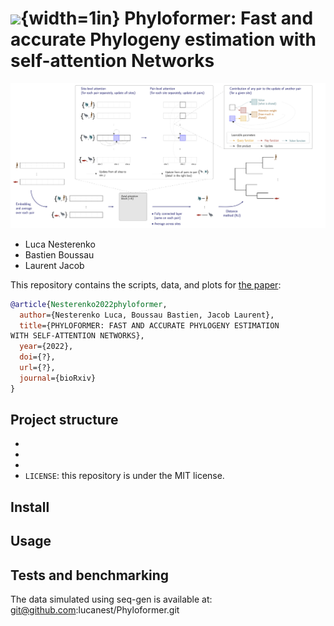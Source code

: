# ![](logo.jpg){width=1in} Phyloformer: Fast and accurate Phylogeny estimation with self-attention Networks

![](sketch.png)

- Luca Nesterenko
- Bastien Boussau
- Laurent Jacob

This repository contains the scripts, data, and plots for [the paper](https://arxiv.org/abs/???):


```bibtex
@article{Nesterenko2022phyloformer,
  author={Nesterenko Luca, Boussau Bastien, Jacob Laurent},
  title={PHYLOFORMER: FAST AND ACCURATE PHYLOGENY ESTIMATION
WITH SELF-ATTENTION NETWORKS},
  year={2022},
  doi={?},
  url={?},
  journal={bioRxiv}
}
```

## Project structure

- 
- 
- 
- `LICENSE`: this repository is under the MIT license.

## Install

## Usage

## Tests and benchmarking
The data simulated using seq-gen is available at: git@github.com:lucanest/Phyloformer.git

